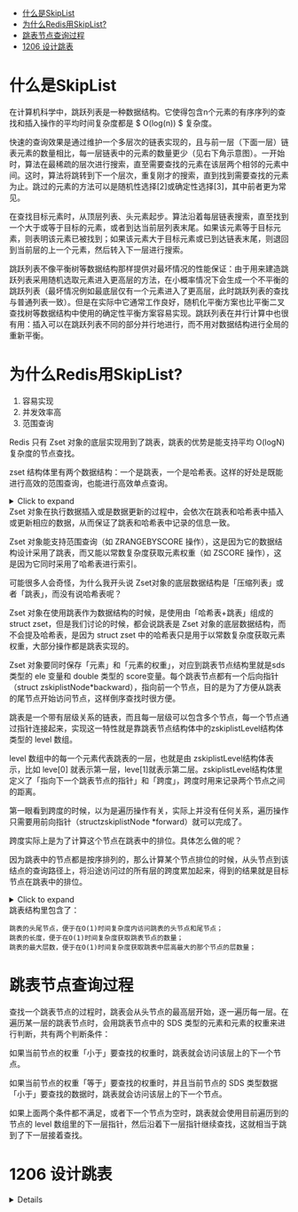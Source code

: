 <!--toc:start-->
- [什么是SkipList](#什么是skiplist)
- [为什么Redis用SkipList?](#为什么redis用skiplist)
- [跳表节点查询过程](#跳表节点查询过程)
- [1206 设计跳表](#1206-设计跳表)
<!--toc:end-->

# 什么是SkipList

在计算机科学中，跳跃列表是一种数据结构。它使得包含n个元素的有序序列的查找和插入操作的平均时间复杂度都是
\$ O(log(n)) \$ 复杂度。

快速的查询效果是通过维护一个多层次的链表实现的，且与前一层（下面一层）链表元素的数量相比，每一层链表中的元素的数量更少（见右下角示意图）。一开始时，算法在最稀疏的层次进行搜索，直至需要查找的元素在该层两个相邻的元素中间。这时，算法将跳转到下一个层次，重复刚才的搜索，直到找到需要查找的元素为止。跳过的元素的方法可以是随机性选择\[2\]或确定性选择\[3\]，其中前者更为常见。

在查找目标元素时，从顶层列表、头元素起步。算法沿着每层链表搜索，直至找到一个大于或等于目标的元素，或者到达当前层列表末尾。如果该元素等于目标元素，则表明该元素已被找到；如果该元素大于目标元素或已到达链表末尾，则退回到当前层的上一个元素，然后转入下一层进行搜索。

跳跃列表不像平衡树等数据结构那样提供对最坏情况的性能保证：由于用来建造跳跃列表采用随机选取元素进入更高层的方法，在小概率情况下会生成一个不平衡的跳跃列表（最坏情况例如最底层仅有一个元素进入了更高层，此时跳跃列表的查找与普通列表一致）。但是在实际中它通常工作良好，随机化平衡方案也比平衡二叉查找树等数据结构中使用的确定性平衡方案容易实现。跳跃列表在并行计算中也很有用：插入可以在跳跃列表不同的部分并行地进行，而不用对数据结构进行全局的重新平衡。

# 为什么Redis用SkipList?

1. 容易实现
2. 并发效率高
3. 范围查询

Redis 只有 Zset 对象的底层实现用到了跳表，跳表的优势是能支持平均 O(logN) 复杂度的节点查找。

zset
结构体里有两个数据结构：一个是跳表，一个是哈希表。这样的好处是既能进行高效的范围查询，也能进行高效单点查询。

<details><summary>Click to expand</summary>

``` c
typedef struct zset {
    dict *dict;
    zskiplist *zsl;
} zset;
```

</details>
Zset 对象在执行数据插入或是数据更新的过程中，会依次在跳表和哈希表中插入或更新相应的数据，从而保证了跳表和哈希表中记录的信息一致。

Zset 对象能支持范围查询（如 ZRANGEBYSCORE
操作），这是因为它的数据结构设计采用了跳表，而又能以常数复杂度获取元素权重（如
ZSCORE 操作），这是因为它同时采用了哈希表进行索引。

可能很多人会奇怪，为什么我开头说 Zset对象的底层数据结构是「压缩列表」或者「跳表」，而没有说哈希表呢？

Zset 对象在使用跳表作为数据结构的时候，是使用由「哈希表+跳表」组成的
struct zset，但是我们讨论的时候，都会说跳表是 Zset
对象的底层数据结构，而不会提及哈希表，是因为 struct zset
中的哈希表只是用于以常数复杂度获取元素权重，大部分操作都是跳表实现的。

Zset 对象要同时保存「元素」和「元素的权重」，对应到跳表节点结构里就是sds 类型的 ele 变量和 double 类型的 score变量。每个跳表节点都有一个后向指针（struct zskiplistNode\*backward），指向前一个节点，目的是为了方便从跳表的尾节点开始访问节点，这样倒序查找时很方便。

跳表是一个带有层级关系的链表，而且每一层级可以包含多个节点，每一个节点通过指针连接起来，实现这一特性就是靠跳表节点结构体中的zskiplistLevel结构体类型的 level 数组。

level 数组中的每一个元素代表跳表的一层，也就是由 zskiplistLevel结构体表示，比如 leve\[0\] 就表示第一层，leve\[1\]就表示第二层。zskiplistLevel结构体里定义了「指向下一个跳表节点的指针」和「跨度」，跨度时用来记录两个节点之间的距离。

第一眼看到跨度的时候，以为是遍历操作有关，实际上并没有任何关系，遍历操作只需要用前向指针（structzskiplistNode \*forward）就可以完成了。

跨度实际上是为了计算这个节点在跳表中的排位。具体怎么做的呢？

因为跳表中的节点都是按序排列的，那么计算某个节点排位的时候，从头节点到该结点的查询路径上，将沿途访问过的所有层的跨度累加起来，得到的结果就是目标节点在跳表中的排位。

<details><summary>Click to expand</summary>

``` c
typedef struct zskiplist {
    struct zskiplistNode *header, *tail;
    unsigned long length;
    int level;
} zskiplist;
```

</details>
跳表结构里包含了：

    跳表的头尾节点，便于在O(1)时间复杂度内访问跳表的头节点和尾节点；
    跳表的长度，便于在O(1)时间复杂度获取跳表节点的数量；
    跳表的最大层数，便于在O(1)时间复杂度获取跳表中层高最大的那个节点的层数量；

# 跳表节点查询过程

查找一个跳表节点的过程时，跳表会从头节点的最高层开始，逐一遍历每一层。在遍历某一层的跳表节点时，会用跳表节点中的
SDS 类型的元素和元素的权重来进行判断，共有两个判断条件：

如果当前节点的权重「小于」要查找的权重时，跳表就会访问该层上的下一个节点。

如果当前节点的权重「等于」要查找的权重时，并且当前节点的 SDS
类型数据「小于」要查找的数据时，跳表就会访问该层上的下一个节点。

如果上面两个条件都不满足，或者下一个节点为空时，跳表就会使用目前遍历到的节点的
level
数组里的下一层指针，然后沿着下一层指针继续查找，这就相当于跳到了下一层接着查找。

# 1206 设计跳表

<details>

```cpp
class Skiplist {
    constexpr static int MAX_LEVEL = 32;
    constexpr static double P_FACTOR = 0.25;
    struct SkipListNode {
        int val;
        vector<SkipListNode*> forward;
        SkipListNode(int _val, int _max_level = MAX_LEVEL)
            : val(_val), forward(_max_level) {}
    };
    SkipListNode* head;
    int level;
    mt19937 gen{random_device{}()};
    uniform_real_distribution<double> dis;
    int randomLevel() {
        int lv = 1;
        while (dis(gen) < P_FACTOR && lv < MAX_LEVEL) {
            lv++;
        }
        return lv;
    }

public:
    Skiplist() : head(new SkipListNode(-1)), level(0), dis(0, 1) {}

    bool search(int target) {
        auto curr = this->head;
        for (int i = level - 1; i >= 0; i--) {
            while (curr->forward[i] && curr->forward[i]->val < target) {
                curr = curr->forward[i];
            }
        }
        curr = curr->forward[0];
        if (curr && curr->val == target) {
            return true;
        }
        return false;
    }

    void add(int num) {
        vector<SkipListNode*> update(MAX_LEVEL, head);
        auto curr = this->head;
        for (int i = level - 1; i >= 0; i--) {
            while (curr->forward[i] && curr->forward[i]->val < num) {
                curr = curr->forward[i];
            }
            update[i] = curr;
        }
        int lv = randomLevel();
        level = max(level, lv);
        auto newNode = new SkipListNode(num, lv);
        for (int i = 0; i < lv; i++) {
            newNode->forward[i] = update[i]->forward[i];
            update[i]->forward[i] = newNode;
        }
    }

    bool erase(int num) {
        vector<SkipListNode*> update(MAX_LEVEL, nullptr);
        auto curr = this->head;
        for (int i = level - 1; i >= 0; i--) {
            while (curr->forward[i] && curr->forward[i]->val < num) {
                curr = curr->forward[i];
            }
            update[i] = curr;
        }
        curr = curr->forward[0];
        if (!curr || curr->val != num) {
            return false;
        }
        for (int i = 0; i < level; i++) {
            if (update[i]->forward[i] != curr) {
                break;
            }
            update[i]->forward[i] = curr->forward[i];
        }
        delete curr;
        while (level > 1 && !head->forward[level - 1]) {
            level--;
        }
        return true;
    }
};

```

</details>
